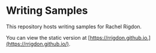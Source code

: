 # Writing Samples

This repository hosts writing samples for Rachel Rigdon.

You can view the static version at [https://rrigdon.github.io.](https://rrigdon.github.io/).
